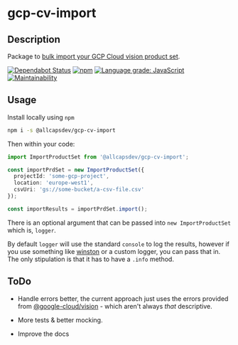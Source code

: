 # gcp-cv-import

## Description

Package to [bulk import your GCP Cloud vision product set](https://cloud.google.com/vision/product-search/docs/create-product-set#using_bulk_import_to_create_a_product_set_with_products).

[![Dependabot Status](https://api.dependabot.com/badges/status?host=github&repo=ALLCAPSDEV/gcp-cv-import)](https://dependabot.com) [![npm](https://img.shields.io/npm/dm/@allcapsdev/gcp-cv-import?style=plastic)](https://www.npmjs.com/package/@allcapsdev/gcp-cv-import) [![Language grade: JavaScript](https://img.shields.io/lgtm/grade/javascript/g/ALLCAPSDEV/gcp-cv-import.svg?logo=lgtm&logoWidth=18)](https://lgtm.com/projects/g/ALLCAPSDEV/gcp-cv-import/context:javascript) [![Maintainability](https://api.codeclimate.com/v1/badges/e344678c9b5207782ca4/maintainability)](https://codeclimate.com/github/ALLCAPSDEV/gcp-cv-import/maintainability)

## Usage

Install locally using `npm`

```bash
npm i -s @allcapsdev/gcp-cv-import
```

Then within your code:

```typescript
import ImportProductSet from '@allcapsdev/gcp-cv-import';

const importPrdSet = new ImportProductSet({
  projectId: 'some-gcp-project',
  location: 'europe-west1',
  csvUri: 'gs://some-bucket/a-csv-file.csv'
});

const importResults = importPrdSet.import();
```

There is an optional argument that can be passed into `new ImportProductSet` which is, `logger`.

By default `logger` will use the standard `console` to log the results, however if you use something like [winston](https://www.npmjs.com/package/winston) or a custom logger, you can pass that in. The only stipulation is that it has to have a `.info` method.

## ToDo

- Handle errors better, the current approach just uses the errors provided from [@google-cloud/vision](https://www.npmjs.com/package/@google-cloud/vision) - which aren't always _that_ descriptive.

- More tests & better mocking.

- Improve the docs
